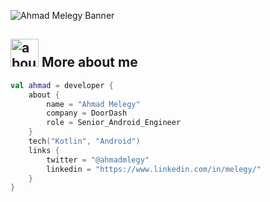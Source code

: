 ![Ahmad Melegy Banner](https://raw.github.com/mlegy/mlegy/main/github.png)

## <img width="45" alt="about" src="https://raw.github.com/mlegy/mlegy/main/about.png"> More about me
```kotlin
val ahmad = developer {
    about {
        name = "Ahmad Melegy"
        company = DoorDash
        role = Senior_Android_Engineer
    }
    tech("Kotlin", "Android")
    links {
        twitter = "@ahmadmlegy"
        linkedin = "https://www.linkedin.com/in/melegy/"
    }
}
```
